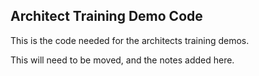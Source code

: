 ## Architect Training Demo Code
This is the code needed for the architects training demos.

This will need to be moved, and the notes added here.